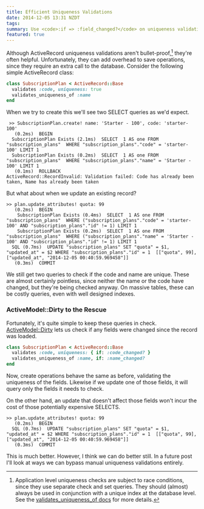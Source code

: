 ```yaml
---
title: Efficient Uniqueness Validations
date: 2014-12-05 13:31 NZDT
tags:
summary: Use <code>:if => :field_changed?</code> on uniqueness validations to skip unnecessary checks on every save.
featured: true
---
```


Although ActiveRecord uniqueness validations aren't bullet-proof,[^1] they're often helpful. Unfortunately, they can add overhead to save operations, since they require an extra call to the database. Consider the following simple ActiveRecord class:

~~~ruby
class SubscriptionPlan < ActiveRecord::Base
  validates :code, uniqueness: true
  validates_uniqueness_of :name
end
~~~

When we try to create this we'll see two SELECT queries as we'd expect.

     >> SubscriptionPlan.create! name: 'Starter - 100', code: 'starter-100'
       (0.2ms)  BEGIN
      SubscriptionPlan Exists (2.1ms)  SELECT  1 AS one FROM "subscription_plans"  WHERE "subscription_plans"."code" = 'starter-100' LIMIT 1
      SubscriptionPlan Exists (0.2ms)  SELECT  1 AS one FROM "subscription_plans"  WHERE "subscription_plans"."name" = 'Starter - 100' LIMIT 1
       (0.1ms)  ROLLBACK
    ActiveRecord::RecordInvalid: Validation failed: Code has already been taken, Name has already been taken

But what about when we update an existing record?

    >> plan.update_attributes! quota: 99
       (0.2ms)  BEGIN
        SubscriptionPlan Exists (0.4ms)  SELECT  1 AS one FROM "subscription_plans"  WHERE ("subscription_plans"."code" = 'starter-100' AND "subscription_plans"."id" != 1) LIMIT 1
        SubscriptionPlan Exists (0.2ms)  SELECT  1 AS one FROM "subscription_plans"  WHERE ("subscription_plans"."name" = 'Starter - 100' AND "subscription_plans"."id" != 1) LIMIT 1
      SQL (0.7ms)  UPDATE "subscription_plans" SET "quota" = $1, "updated_at" = $2 WHERE "subscription_plans"."id" = 1  [["quota", 99], ["updated_at", "2014-12-05 00:40:59.969458"]]
       (0.3ms)  COMMIT

We still get two queries to check if the code and name are unique. These are almost certainly pointless, since neither the name or the code have changed, but they're being checked anyway. On massive tables, these can be costly queries, even with well designed indexes.

### ActiveModel::Dirty to the Rescue

Fortunately, it's quite simple to keep these queries in check. [ActiveModel::Dirty][ar-dirty-api] lets us check if any fields were changed since the record was loaded.

~~~ruby
class SubscriptionPlan < ActiveRecord::Base
  validates :code, uniqueness: { if: :code_changed? }
  validates_uniqueness_of :name, if: :name_changed?
end
~~~

Now, create operations behave the same as before, validating the uniqueness of the fields. Likewise if we update one of those fields, it will query only the fields it needs to check.

On the other hand, an update that doesn't affect those fields won't incur the cost of those potentially expensive SELECTS.

    >> plan.update_attributes! quota: 99
       (0.2ms)  BEGIN
      SQL (0.7ms)  UPDATE "subscription_plans" SET "quota" = $1, "updated_at" = $2 WHERE "subscription_plans"."id" = 1  [["quota", 99], ["updated_at", "2014-12-05 00:40:59.969458"]]
       (0.3ms)  COMMIT

This is much better. However, I think we can do better still. In a future post I'll look at ways we can bypass manual uniqueness validations entirely.

[^1]: Application level uniqueness checks are subject to race conditions, since they use separate check and set queries. They should (almost) always be used in conjunction with a unique index at the database level. See the [validates_uniqueness_of docs][ar-uniquness-docs] for more details.

[ar-dirty-api]: http://api.rubyonrails.org/classes/ActiveModel/Dirty.html
[ar-uniquness-docs]: http://api.rubyonrails.org/classes/ActiveRecord/Validations/ClassMethods.html#method-i-validates_uniqueness_of

